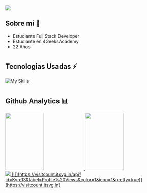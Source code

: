 <!-- Hola -->
<img src="https://github.com/Kyre13/Kyre13/blob/master/Banner.png">

<!-- Sobre mi -->
<h2>Sobre mi 🙇</h2> 

- Estudiante Full Stack Developer
- Estudiante en 4GeeksAcademy
- 22 Años 

#

<!-- Tecnologias usadas -->
<h2>Tecnologias Usadas ⚡</h2> 

![My Skills](https://skillicons.dev/icons?i=js,html,css,bootstrap)
#
<!-- Analitics -->
<h2> Github Analytics 📊</h2> 

<p align="center">
<a href="https://github.com/Kyre13">
  <div aling="center">
  <img width=49% height="180em" src="https://github-readme-stats-eight-theta.vercel.app/api?username=Kyre13&show_icons=true&theme=algolia&include_all_commits=true&count_private=true"/>
  <img width=49% height="180em" src="https://github-readme-stats-eight-theta.vercel.app/api/top-langs/?username=Kyre13&layout=compact&langs_count=8&theme=algolia"/>
  </div>
  <a href="https://visitcount.itsvg.in">
  <img src="https://visitcount.itsvg.in/api?id=Kyre13&label=Profile%20Views&color=1&icon=1&pretty=true" />
    [![](https://visitcount.itsvg.in/api?id=Kyre13&label=Profile%20Views&color=1&icon=1&pretty=true)](https://visitcount.itsvg.in)
</a>
</p>
</a>
</p>
